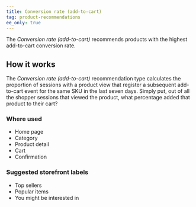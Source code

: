 ```yaml
---
title: Conversion rate (add-to-cart)
tag: product-recommendations
ee_only: true
---
```


The _Conversion rate (add-to-cart)_ recommends products with the highest add-to-cart conversion rate.

## How it works

The _Conversion rate (add-to-cart)_ recommendation type calculates the proportion of sessions with a product view that register a subsequent add-to-cart event for the same SKU in the last seven days. Simply put, out of all the shopper sessions that viewed the product, what percentage added that product to their cart?

### Where used

- Home page
- Category
- Product detail
- Cart
- Confirmation

### Suggested storefront labels

- Top sellers
- Popular items
- You might be interested in
